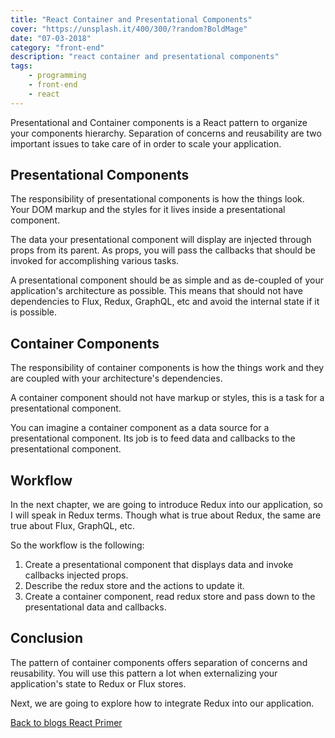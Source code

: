 ```yaml
---
title: "React Container and Presentational Components"
cover: "https://unsplash.it/400/300/?random?BoldMage"
date: "07-03-2018"
category: "front-end"
description: "react container and presentational components"
tags:
    - programming
    - front-end
    - react
---
```


Presentational and Container components is a React pattern to organize your components hierarchy. Separation of concerns and reusability are two important issues to take care of in order to scale your application.

## Presentational Components

The responsibility of presentational components is how the things look. Your DOM markup and the styles for it lives inside a presentational component.

The data your presentational component will display are injected through props from its parent. As props, you will pass the callbacks that should be invoked for accomplishing various tasks.

A presentational component should be as simple and as de-coupled of your application's architecture as possible. This means that should not have dependencies to Flux, Redux, GraphQL, etc and avoid the internal state if it is possible.

## Container Components

The responsibility of container components is how the things work and they are coupled with your architecture's dependencies.

A container component should not have markup or styles, this is a task for a presentational component.

You can imagine a container component as a data source for a presentational component. Its job is to feed data and callbacks to the presentational component.

## Workflow

In the next chapter, we are going to introduce Redux into our application, so I will speak in Redux terms. Though what is true about Redux, the same are true about Flux, GraphQL, etc.

So the workflow is the following:

1. Create a presentational component that displays data and invoke callbacks injected props.
2. Describe the redux store and the actions to update it.
3. Create a container component, read redux store and pass down to the presentational data and callbacks.

## Conclusion

The pattern of container components offers separation of concerns and reusability. You will use this pattern a lot when externalizing your application's state to Redux or Flux stores.

Next, we are going to explore how to integrate Redux into our application.

<div class="post-btns-container">
<a class="btn-flatmaterial" href="/s">
  <i class="fas fa-angle-left"></i>
  Back to blogs
</a>
<a class="btn-material next-btn" href="/react-primer">
  React Primer
  <i class="fas fa-angle-right"></i>
</a>
</div>
